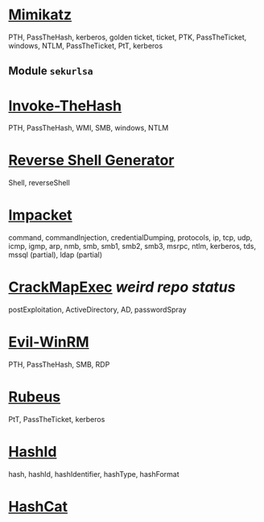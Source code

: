 # [Mimikatz](https://github.com/gentilkiwi/mimikatz/tree/master/modules)
PTH, PassTheHash, kerberos, golden ticket, ticket, PTK, PassTheTicket, windows, NTLM, PassTheTicket, PtT, kerberos

## Module `sekurlsa`

# [Invoke-TheHash](https://github.com/Kevin-Robertson/Invoke-TheHash)
PTH, PassTheHash, WMI, SMB, windows, NTLM

# [Reverse Shell Generator](https://www.revshells.com/)
Shell, reverseShell

# [Impacket](https://github.com/fortra/impacket)
command, commandInjection, credentialDumping, protocols, ip, tcp, udp, icmp, igmp, arp, nmb, smb, smb1, smb2, smb3, msrpc, ntlm, kerberos, tds, mssql (partial), ldap (partial)

# [CrackMapExec](https://github.com/byt3bl33d3r/CrackMapExec) _weird repo status_
postExploitation, ActiveDirectory, AD, passwordSpray

# [Evil-WinRM](https://github.com/Hackplayers/evil-winrm)
PTH, PassTheHash, SMB, RDP

# [Rubeus]()
PtT, PassTheTicket, kerberos

# [HashId](https://github.com/psypanda/hashID)
hash, hashId, hashIdentifier, hashType, hashFormat

# [HashCat](https://hashcat.net/hashcat/)